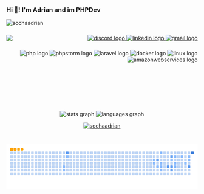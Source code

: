 
<h3 align="left">Hi 👋! I'm Adrian and im PHPDev</h3>
<p align="left"> <img src="https://komarev.com/ghpvc/?username=sochaadrian&label=Profile%20views&color=0e75b6&style=flat" alt="sochaadrian" /> </p>

###

<img align="left" height="200" src="https://media1.giphy.com/media/aNqEFrYVnsS52/giphy.gif?cid=ecf05e476f64nx7ygkz8gql7vdvjddha3p1g7vui7zm3rb4b&rid=giphy.gif&ct=g"  />

###
<div align="right">
  <a href="Magikstah#2098" target="_blank">
    <img src="https://img.shields.io/static/v1?message=Discord&logo=discord&label=&color=7289DA&logoColor=white&labelColor=&style=for-the-badge" height="35" alt="discord logo"  />
  </a>
  <a href="https://www.linkedin.com/in/adrian-socha/" target="_blank">
    <img src="https://img.shields.io/static/v1?message=LinkedIn&logo=linkedin&label=&color=0077B5&logoColor=white&labelColor=&style=for-the-badge" height="35" alt="linkedin logo"  />
  </a>
  <a href="adrian.soc98@gmail.com" target="_blank">
    <img src="https://img.shields.io/static/v1?message=Gmail&logo=gmail&label=&color=D14836&logoColor=white&labelColor=&style=for-the-badge" height="35" alt="gmail logo"  />
  </a>
</div>

###

<div align="right">
  <img src="https://cdn.jsdelivr.net/gh/devicons/devicon/icons/php/php-original.svg" height="30" width="42" alt="php logo"  />
  <img src="https://cdn.jsdelivr.net/gh/devicons/devicon/icons/phpstorm/phpstorm-original.svg" height="30" width="42" alt="phpstorm logo"  />
  <img src="https://cdn.jsdelivr.net/gh/devicons/devicon/icons/laravel/laravel-plain.svg" height="30" width="42" alt="laravel logo"  />
  <img src="https://cdn.jsdelivr.net/gh/devicons/devicon/icons/docker/docker-original.svg" height="30" width="42" alt="docker logo"  />
  <img src="https://cdn.jsdelivr.net/gh/devicons/devicon/icons/linux/linux-original.svg" height="30" width="42" alt="linux logo"  />
  <img src="https://cdn.jsdelivr.net/gh/devicons/devicon/icons/amazonwebservices/amazonwebservices-original.svg" height="30" width="42" alt="amazonwebservices logo"  />
</div>

###

<br clear="both">

<div align="center">
  <img src="https://github-readme-stats.vercel.app/api?hide_title=false&hide_rank=false&show_icons=true&include_all_commits=true&count_private=true&disable_animations=false&theme=dark&locale=en&hide_border=false&username=SochaAdrian" height="150" alt="stats graph"  />
  <img src="https://github-readme-stats.vercel.app/api/top-langs?locale=en&hide_title=false&layout=compact&card_width=320&langs_count=5&theme=dark&hide_border=false&username=SochaAdrian" height="150" alt="languages graph"  />
</div>


<p align="center"> <a href="https://github.com/ryo-ma/github-profile-trophy"><img src="https://github-profile-trophy.vercel.app/?username=sochaadrian" alt="sochaadrian" /></a> </p>


###

<br clear="both">

<picture>
  <source media="(prefers-color-scheme: dark)" srcset="https://raw.githubusercontent.com/SochaAdrian/SochaAdrian/9ae286068778c558d35fa765619588efe8ee64b5/github-snake-dark.svg" />
  <source media="(prefers-color-scheme: light)" srcset="https://raw.githubusercontent.com/SochaAdrian/SochaAdrian/9ae286068778c558d35fa765619588efe8ee64b5/github-snake.svg" />
  <img alt="github-snake" src="https://github.com/SochaAdrian/SochaAdrian/blob/output/ocean.gif?raw=true" />
</picture>

###